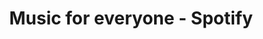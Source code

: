 ---
facebook: 'https://facebook.com/Spotify'
instagram: 'http://instagram.com/spotify'
logohandle: spotify
sort: spotify
title: Music for everyone - Spotify
twitter: spotify
website: 'https://www.spotify.com/us/'
wikipedia: https://en.wikipedia.org/wiki/Spotify
---